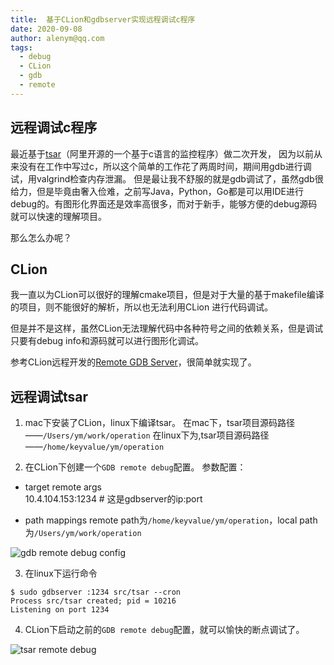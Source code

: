 ```yaml
---
title:  基于CLion和gdbserver实现远程调试c程序
date: 2020-09-08
author: alenym@qq.com
tags: 
  - debug
  - CLion
  - gdb
  - remote
---
```


## 远程调试c程序 ##

最近基于[tsar](https://github.com/alibaba/tsar)（阿里开源的一个基于c语言的监控程序）做二次开发，
因为以前从来没有在工作中写过c，所以这个简单的工作花了两周时间，期间用gdb进行调试，用valgrind检查内存泄漏。
但是最让我不舒服的就是gdb调试了，虽然gdb很给力，但是毕竟由奢入俭难，之前写Java，Python，Go都是可以用IDE进行
debug的。有图形化界面还是效率高很多，而对于新手，能够方便的debug源码就可以快速的理解项目。

那么怎么办呢？

<!-- more  -->


## CLion ##

我一直以为CLion可以很好的理解cmake项目，但是对于大量的基于makefile编译的项目，则不能很好的解析，所以也无法利用CLion
进行代码调试。

但是并不是这样，虽然CLion无法理解代码中各种符号之间的依赖关系，但是调试只要有debug info和源码就可以进行图形化调试。

参考CLion远程开发的[Remote GDB Server](https://www.jetbrains.com/help/clion/remote-gdb-server.html)，很简单就实现了。

## 远程调试tsar ##


1. mac下安装了CLion，linux下编译tsar。
在mac下，tsar项目源码路径——`/Users/ym/work/operation`
在linux下为,tsar项目源码路径——`/home/keyvalue/ym/operation`

2. 在CLion下创建一个`GDB remote debug`配置。
参数配置：

- target remote args  
  10.4.104.153:1234    # 这是gdbserver的ip:port


- path mappings 
  remote path为`/home/keyvalue/ym/operation`，local path为`/Users/ym/work/operation`

![gdb remote debug config](/images/gdb-remote-debug.png)

3. 在linux下运行命令
```
$ sudo gdbserver :1234 src/tsar --cron
Process src/tsar created; pid = 10216
Listening on port 1234
```

4. CLion下启动之前的`GDB remote debug`配置，就可以愉快的断点调试了。

![tsar remote debug](/images/tsar-remote-debug.png)